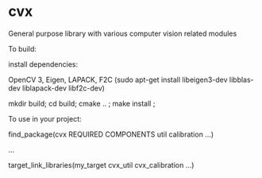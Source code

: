 # cvx
General purpose library with various computer vision related modules

To build:

install dependencies:

OpenCV 3, Eigen, LAPACK, F2C (sudo apt-get install libeigen3-dev libblas-dev liblapack-dev libf2c-dev)

mkdir build; cd build; cmake .. ; make install ;

To use in your project:

find_package(cvx REQUIRED COMPONENTS util calibration ...)

...

target_link_libraries(my_target cvx_util cvx_calibration ...)

